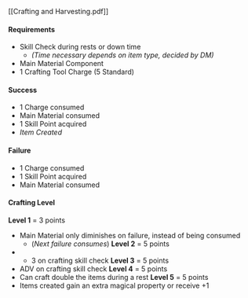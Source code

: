 [[Crafting and Harvesting.pdf]]
#### **Requirements**
- Skill Check during rests or down time 
	- *(Time necessary depends on item type, decided by DM)*
- Main Material Component
- 1 Crafting Tool Charge (5 Standard)
#### **Success**
- 1 Charge consumed
- Main Material consumed
- 1 Skill Point acquired
- *Item Created*
#### **Failure**
- 1 Charge consumed
- 1 Skill Point acquired
- Main Material consumed

#### **Crafting Level**
**Level 1** = 3 points 
- Main Material only diminishes on failure, instead of being consumed 
	- (*Next failure consumes*)
**Level 2** = 5 points
- + 3 on crafting skill check
**Level 3** = 5 points
- ADV on crafting skill check
**Level 4** = 5 points
- Can craft double the items during a rest
**Level 5** = 5 points
- Items created gain an extra magical property or receive +1


